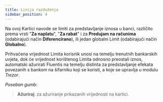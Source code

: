 ```yaml
---
title: Linija razduženja
sidebar_position: 4
---
```


Na ovoj Kartici navode se limiti za predstavljanje iznosa u banci, različito prema vrsti "**Za naplatu**", "**Za rabat**" i za **Predujam na računima** (odabirajući način **Diferencirano**), ili jedan globalni Limit (odabirajući način  **Globalno**).

Prihvaćena vrijednost Limita korisnik unosi na temelju trenutnih bankarskih uvjeta, dok će vrijednost korištenog Limita odnosno preostali iznos, automatski ažurirati Fluentis na temelju distinta za predstavljanje efekata povezanih s bankom na šifarniku koji se koristi, a koje se upravlja u modulu *Trezor*.

*Poseban gumb*:
> **Ažuriraj**: za ažuriranje prikazanih vrijednosti na kartici.